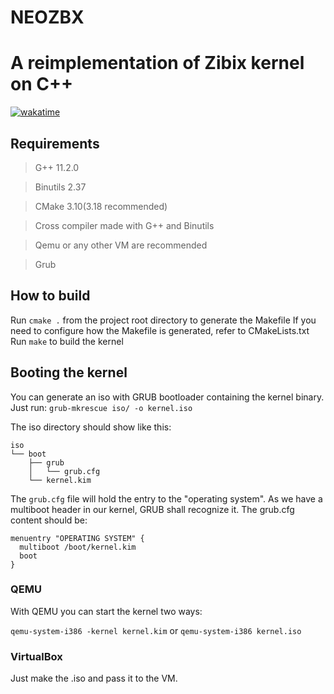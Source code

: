 # NEOZBX
# A reimplementation of Zibix kernel on C++
[![wakatime](https://wakatime.com/badge/github/aziabatz/neozbx.svg?style=for-the-badge)](https://wakatime.com/badge/github/aziabatz/neozbx)

## Requirements
> G++ 11.2.0

> Binutils 2.37

> CMake 3.10(3.18 recommended)

> Cross compiler made with G++ and Binutils

> Qemu or any other VM are recommended

> Grub

## How to build

Run `cmake .` from the project root directory to generate the Makefile
If you need to configure how the Makefile is generated, refer to CMakeLists.txt
Run `make` to build the kernel

## Booting the kernel

You can generate an iso with GRUB bootloader containing the kernel binary.
Just run: `grub-mkrescue iso/ -o kernel.iso`

The iso directory should show like this:
```
iso
└── boot
    ├── grub
    │   └── grub.cfg
    └── kernel.kim
```
The `grub.cfg` file will hold the entry to the "operating system". As we have a multiboot header in our kernel, GRUB shall recognize it. The grub.cfg content should be:
```
menuentry "OPERATING SYSTEM" {
  multiboot /boot/kernel.kim
  boot
}
```

### QEMU

With QEMU you can start the kernel two ways:

`qemu-system-i386 -kernel kernel.kim`
or
`qemu-system-i386 kernel.iso`

### VirtualBox

Just make the .iso and pass it to the VM.
